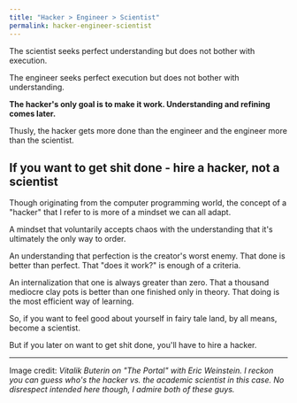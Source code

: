 ```yaml
---
title: "Hacker > Engineer > Scientist"
permalink: hacker-engineer-scientist
---
```


The scientist seeks perfect understanding but does not bother with execution.

The engineer seeks perfect execution but does not bother with understanding.

**The hacker's only goal is to make it work. Understanding and refining comes later.**

Thusly, the hacker gets more done than the engineer and the engineer more than the scientist.

## If you want to get shit done - hire a hacker, not a scientist

Though originating from the computer programming world, the concept of a "hacker" that I refer to is more of a mindset we can all adapt.

A mindset that voluntarily accepts chaos with the understanding that it's ultimately the only way to order.

An understanding that perfection is the creator's worst enemy. That done is better than perfect. That "does it work?" is enough of a criteria.

An internalization that one is always greater than zero. That a thousand mediocre clay pots is better than one finished only in theory. That doing is the most efficient way of learning.

So, if you want to feel good about yourself in fairy tale land, by all means, become a scientist.

But if you later on want to get shit done, you'll have to hire a hacker.

---

Image credit: _Vitalik Buterin on "The Portal" with Eric Weinstein. I reckon you can guess who's the hacker vs. the academic scientist in this case. No disrespect intended here though, I admire both of these guys._
